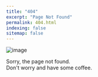 ```yaml
---
title: "404"
excerpt: "Page Not Found"
permalink: 404.html
indexing: false
sitemap: false
---
```


![image](https://user-images.githubusercontent.com/82231499/173616358-763d0a92-c94f-4156-8c8a-dc033734921d.png)

Sorry, the page not found.   
Don't worry and have some coffee.
